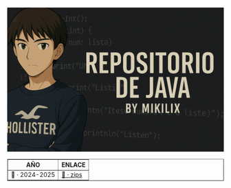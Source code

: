 ![Mikilix JAVA Banner](https://github.com/Mikilix2006/JAVA/blob/main/assets/BannerJava.png)

<table border="solid 5px">
    <tr>
        <th>AÑO</th>
        <th>ENLACE</th>
    </tr>
    <tr>
        <td>📂 · 2024-2025</td>
        <td><a href="https://github.com/Mikilix2006/JAVA/tree/main/2024-2025">📎 · zips</a></td>
    </tr>
</table>